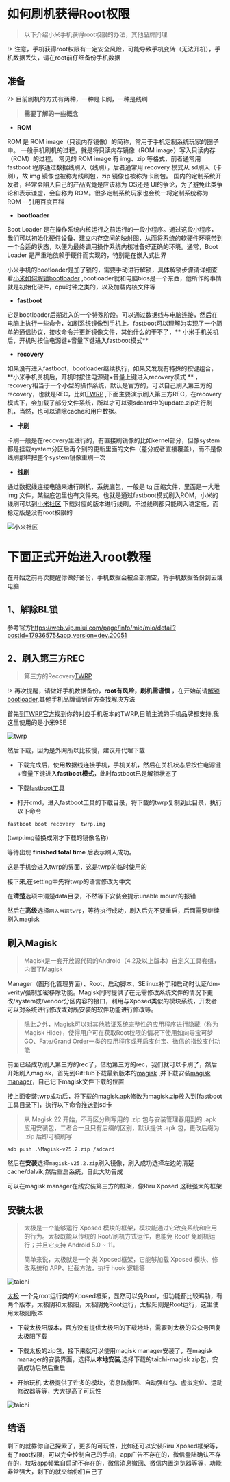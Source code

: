 # 如何刷机获得Root权限

> 以下介绍小米手机获得root权限的办法，其他品牌同理

!> 注意，手机获得root权限有一定安全风险，可能导致手机变砖（无法开机），手机数据丢失，请在root前仔细备份手机数据

## 准备

?> 目前刷机的方式有两种，一种是卡刷，一种是线刷

> **需要了解的一些概念**

- **ROM**

ROM 是 ROM image（只读内存镜像）的简称，常用于手机定制系统玩家的圈子中。 一般手机刷机的过程，就是将只读内存镜像（ROM
image）写入只读内存（ROM）的过程。 常见的 ROM
image 有 img、zip 等格式，前者通常用 fastboot 程序通过数据线刷入（线刷），后者通常用 recovery 模式从 sd刷入（卡刷），故 img
镜像也被称为线刷包，zip
镜像也被称为卡刷包。 国内的定制系统开发者，经常会陷入自己的产品究竟是应该称为 OS还是 UI的争论，为了避免此类争论和表示谦虚，会自称为
ROM。很多定制系统玩家也会统一将定制系统称为 ROM
--引用百度百科

- **bootloader**

Boot Loader
是在操作系统内核运行之前运行的一段小程序。通过这段小程序，我们可以初始化硬件设备、建立内存空间的映射图，从而将系统的软硬件环境带到一个合适的状态，以便为最终调用操作系统内核准备好正确的环境。通常，Boot
Loader 是严重地依赖于硬件而实现的，特别是在嵌入式世界

小米手机的bootloader是加了锁的，需要手动进行解锁，具体解锁步骤请详细查看[小米如何解锁bootloader](https://zhuanlan.zhihu.com/p/100606502)
,bootloader就和电脑bios是一个东西，他所作的事情就是初始化硬件，cpu时钟之类的，以及加载内核文件等

- **fastboot**

它是bootloader后期进入的一个特殊阶段。可以通过数据线与电脑连接，然后在电脑上执行一些命令，如刷系统镜像到手机上。fastboot可以理解为实现了一个简单的通信协议，接收命令并更新镜像文件，其他什么的干不了，**
小米手机关机后，开机时按住电源键+音量下键进入fastboot模式**

- **recovery**

如果没有进入fastboot，bootloader继续执行，如果又发现有特殊的按键组合，**小米手机关机后，开机时按住电源键+音量上键进入recovery模式
**
，recovery相当于一个小型的操作系统，默认是官方的，可以自己刷入第三方的recovery，也就是REC，比如[TWRP](https://twrp.me/)
,下面主要演示刷入第三方REC，在recovery模式下，会加载了部分文件系统，所以才可以读sdcard中的update.zip进行刷机，当然，也可以清除cache和用户数据。

- **卡刷**

卡刷一般是在recovery里进行的，有直接刷镜像的比如kernel部分，但像system都是挂载system分区后再个别的更新里面的文件（差分或者直接覆盖），而不是像线刷那样把整个system镜像重刷一次

- **线刷**

通过数据线连接电脑来进行刷机，系统底包，一般是 tg 压缩文件，里面是一大堆 img
文件，某些底包里也有文件夹。也就是通过fastboot模式刷入ROM，小米的线刷可以到[小米社区](https://www.miui.com/download.html)
下载对应的版本进行线刷，不过线刷都只能刷入稳定版，而稳定版是没有root权限的

![小米社区](../images/miui.png)

# 下面正式开始进入root教程

在开始之前再次提醒你做好备份，手机数据会被全部清空，将手机数据备份到云或电脑

## 1、解除BL锁

参考官方<https://web.vip.miui.com/page/info/mio/mio/detail?postId=17936575&app_version=dev.20051>

## 2、刷入第三方REC

> 第三方的Recovery[TWRP](https://twrp.me/)

!> 再次提醒，请做好手机数据备份，**root有风险，刷机需谨慎**
，在开始前请[解锁bootloader](https://zhuanlan.zhihu.com/p/100606502),其他手机品牌请到官方查找解决方法

首先到[TWRP官方](https://twrp.me/Devices/)找到你的对应手机版本的TWRP,目前主流的手机品牌都支持,我这里使用的是小米9SE

![twrp](../images/twrp.png)

然后下载，因为是外网所以比较慢，建议开代理下载

- 下载完成后，使用数据线连接手机，手机关机，然后在关机状态后按住电源键+音量下键进入**fastboot模式**，此时fastboot已是解锁状态了

- 下载[fastboot工具](https://dl.google.com/android/repository/platform-tools-latest-windows.zip)

- 打开cmd，进入fastboot工具的下载目录，将下载的twrp复制到此目录，执行以下命令

```shell
fastboot boot recovery  twrp.img
```

(twrp.img替换成刚才下载的镜像名称)

等待出现 **finished total time** 后表示刷入成功。

这是手机会进入twrp的界面，这是twrp的临时使用的

接下来,在setting中先将twrp的语言修改为中文

在**清楚**选项中清楚data目录，不然等下安装会提示unable mount的报错

然后在**高级**选择`刷入当前twrp`，等待执行成功，刷入后先不要重启，后面需要继续刷入magisk

## 刷入Magisk

> Magisk是一套开放源代码的Android（4.2及以上版本）自定义工具套组，内置了Magisk
>
Manager（图形化管理界面）、Root、启动脚本、SElinux补丁和启动时认证/dm-verity/强制加密移除功能。Magisk同时提供了在无需修改系统文件的情况下更改/system或/vendor分区内容的接口，利用与Xposed类似的模块系统，开发者可以对系统进行修改或对所安装的软件功能进行修改等。
>
>除此之外，Magisk可以对其他验证系统完整性的应用程序进行隐藏（称为Magisk Hide），使得用户可在获取Root权限的情况下使用如向导宝可梦GO、Fate/Grand
> Order一类的应用程序或开启支付宝、微信的指纹支付功能

前面已经成功刷入第三方的rec了，借助第三方的rec，我们就可以卡刷了，然后开始刷入magisk，首先到GitHub下载最新版本的[magisk](https://github.com/topjohnwu/Magisk)
,并下载安装[magisk
manager](https://github.com/topjohnwu/MagiskManager)，自己记下magisk文件下载的位置

接上面安装twrp成功后，将下载的magisk.apk修改为magisk.zip放入到[fastboot工具目录下]，执行以下命令推送到sd卡


> 从 Magisk 22 开始，不再区分刷写用的 .zip 包与安装管理器用到的 .apk 应用安装包，二者合一且只有后缀的区别，默认提供 .apk 包，更改后缀为 .zip 后即可被刷写

```shell
adb push .\Magisk-v25.2.zip /sdcard
```

然后在**安装**选择`magisk-v25.2.zip`刷入镜像，刷入成功选择左边的清楚cache/dalvik,然后重启系统，自此大功告成


可以在magisk manager在线安装第三方的框架，像Riru Xposed 这鞋强大的框架

## 安装太极

> 太极是一个能够运行 Xposed 模块的框架，模块能通过它改变系统和应用的行为。太极既能以传统的 Root/刷机方式运作，也能免 Root/
> 免刷机运行；并且它支持 Android 5.0 ~ 11。
>
>简单来说，太极就是一个 类 Xposed框架，它能够加载 Xposed 模块、修改系统和 APP、拦截方法，执行 hook 逻辑等

![taichi](../images/taichi.png)

[太极](https://taichi.cool/zh/)
一个免root运行类的Xposed框架，显然可以免Root，但功能都比较鸡肋，有两个版本，太极阴和太极阳，太极阴免Root运行，太极阳则是Root运行，这里使用太极阳版本

- 下载太极阳版本，官方没有提供太极阳的下载地址，需要到太极的公众号回复太极阳下载

- 下载太极的zip包，接下来就可以使用magisk manager安装了，在magisk manager的安装界面，选择从**本地安装**,选择下载的taichi-magisk
  zip包，安装成功后然后重启

- 开始玩机 太极提供了许多的模块，消息防撤回、自动强红包、虚拟定位、运动修改器等等，大大提高了可玩性

![taichi](../images/taichi-module.png)

## 结语

剩下的就靠你自己探索了，更多的可玩性，比如还可以安装Riru
Xposed框架等，有了root权限，可以完全控制自己的手机，app广告不存在的，微信登陆确认不存在的，垃圾app频繁自启动不存在的，微信消息撤回、微信内置浏览器等等，功能非常强大，剩下的就交给你们自己了

